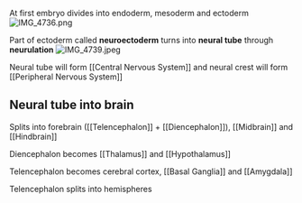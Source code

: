 At first embryo divides into endoderm, mesoderm and ectoderm
![IMG\_4736.png](img_4736.png)

Part of ectoderm called **neuroectoderm** turns into **neural tube** through **neurulation**
![IMG\_4739.jpeg](img_4739.jpeg)

Neural tube will form \[\[Central Nervous System]] and neural crest will form \[\[Peripheral Nervous System]]

## Neural tube into brain

Splits into forebrain (\[\[Telencephalon]] + \[\[Diencephalon]]), \[\[Midbrain]] and \[\[Hindbrain]]

Diencephalon becomes \[\[Thalamus]] and \[\[Hypothalamus]]

Telencephalon becomes cerebral cortex, \[\[Basal Ganglia]] and \[\[Amygdala]]

Telencephalon splits into hemispheres

